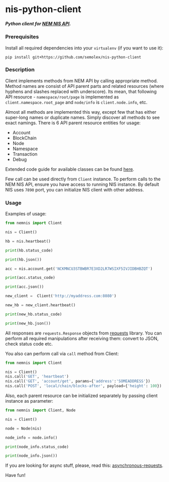 # nis-python-client
##### Python client for [NEM NIS API](https://nemproject.github.io). 

### Prerequisites

Install all required dependencies into your `virtualenv` (if you want to use it):

`pip install git+https://github.com/semolex/nis-python-client`


### Description
Client implements methods from NEM API by calling appropriate method. 
Method names are consist of API parent parts and related resources (where hyphens and slashes replaced with underscore).
Its mean, that following API resource - `namespace/root/page` is implemented as `client.namespace.root_page` and `node/info` is `client.node.info`, etc.

Almost all methods are implemented this way, except few that has either super-long names or duplicate names. Simply discover all methods to see exact namings.
There is 6 API parent resource entities for usage:
* Account
* BlockChain
* Node
* Namespace
* Transaction
* Debug

Extended code guide for available classes can be found [here](https://github.com/semolex/nis-python-client/blob/master/CODE_INFO.md).

Few call can be used directly from `Client` instance.
To perform calls to the NEM NIS API, ensure you have access to running NIS instance.
By default NIS uses `7890` port, you can initialize NIS client with other address.


### Usage

Examples of usage:
```python
from nemnis import Client

nis = Client()

hb = nis.heartbeat()

print(hb.status_code)

print(hb.json())

acc = nis.account.get('NCKMNCU3STBWBR7E3XD2LR7WSIXF5IVJIDBHBZQT')

print(acc.status_code)

print(acc.json())

new_client =  Client('http://myaddress.com:8080')

new_hb = new_client.heartbeat()

print(new_hb.status_code)

print(new_hb.json())
```
All responses are `requests.Response` objects from [requests](http://docs.python-requests.org/en/master/) library.
You can perform all required manipulations after receiving them: convert to 
JSON, check status code etc.

You also can perform call via `call` method from Client:

```python
from nemnis import Client

nis = Client()
nis.call('GET', 'heartbeat')
nis.call('GET', 'account/get', params={'address':'SOMEADDRESS'})
nis.call('POST', 'local/chain/blocks-after', payload={'height': 100})
```
Also, each parent resource can be initialized separately by passing client instance as parameter:

```python
from nemnis import Client, Node

nis = Client()

node = Node(nis)

node_info = node.info()

print(node_info.status_code)

print(node_info.json())
```

If you are looking for async stuff, please, read this:
[asynchronous-requests](http://docs.python-requests.org/en/v0.10.6/user/advanced/#asynchronous-requests).

Have fun!





